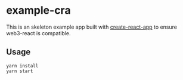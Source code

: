 # example-cra

This is an skeleton example app built with [create-react-app](https://create-react-app.dev/) to ensure web3-react is compatible.

## Usage

```
yarn install
yarn start
```
